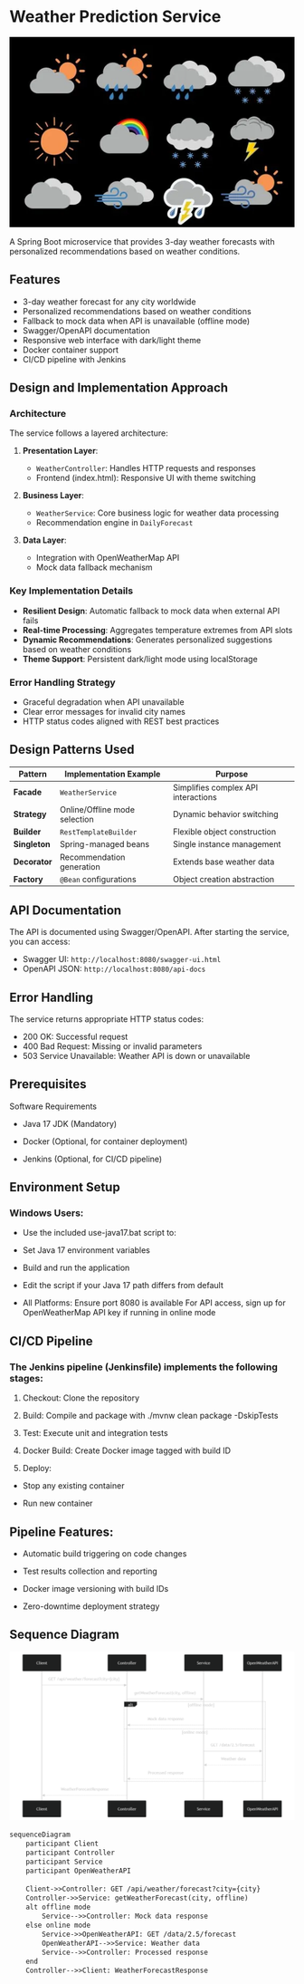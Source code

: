 # Weather Prediction Service

![Weather Service Architecture](projecticon.png)

A Spring Boot microservice that provides 3-day weather forecasts with personalized recommendations based on weather conditions.

## Features

- 3-day weather forecast for any city worldwide
- Personalized recommendations based on weather conditions
- Fallback to mock data when API is unavailable (offline mode)
- Swagger/OpenAPI documentation
- Responsive web interface with dark/light theme
- Docker container support
- CI/CD pipeline with Jenkins

## Design and Implementation Approach

### Architecture
The service follows a layered architecture:
1. **Presentation Layer**:
    - `WeatherController`: Handles HTTP requests and responses
    - Frontend (index.html): Responsive UI with theme switching

2. **Business Layer**:
    - `WeatherService`: Core business logic for weather data processing
    - Recommendation engine in `DailyForecast`

3. **Data Layer**:
    - Integration with OpenWeatherMap API
    - Mock data fallback mechanism

### Key Implementation Details
- **Resilient Design**: Automatic fallback to mock data when external API fails
- **Real-time Processing**: Aggregates temperature extremes from API slots
- **Dynamic Recommendations**: Generates personalized suggestions based on weather conditions
- **Theme Support**: Persistent dark/light mode using localStorage

### Error Handling Strategy
- Graceful degradation when API unavailable
- Clear error messages for invalid city names
- HTTP status codes aligned with REST best practices

## Design Patterns Used

| Pattern          | Implementation Example | Purpose |
|------------------|------------------------|---------|
| **Facade**       | `WeatherService` | Simplifies complex API interactions |
| **Strategy**     | Online/Offline mode selection | Dynamic behavior switching |
| **Builder**      | `RestTemplateBuilder` | Flexible object construction |
| **Singleton**    | Spring-managed beans | Single instance management |
| **Decorator**    | Recommendation generation | Extends base weather data |
| **Factory**      | `@Bean` configurations | Object creation abstraction |

## API Documentation

The API is documented using Swagger/OpenAPI. After starting the service, you can access:

- Swagger UI: `http://localhost:8080/swagger-ui.html`
- OpenAPI JSON: `http://localhost:8080/api-docs`

## Error Handling

The service returns appropriate HTTP status codes:

- 200 OK: Successful request
- 400 Bad Request: Missing or invalid parameters
- 503 Service Unavailable: Weather API is down or unavailable

## Prerequisites
Software Requirements

- Java 17 JDK (Mandatory)

- Docker (Optional, for container deployment)

- Jenkins (Optional, for CI/CD pipeline)

##  Environment Setup
### Windows Users:

-   Use the included use-java17.bat script to:

-   Set Java 17 environment variables

-   Build and run the application

-   Edit the script if your Java 17 path differs from default

-   All Platforms: Ensure port 8080 is available For API access, sign up for OpenWeatherMap API key if running in online mode

##  CI/CD Pipeline
### The Jenkins pipeline (Jenkinsfile) implements the following stages:

1.  Checkout: Clone the repository

2.  Build: Compile and package with ./mvnw clean package -DskipTests

3.  Test: Execute unit and integration tests

4.  Docker Build: Create Docker image tagged with build ID

5.  Deploy:
- Stop any existing container

- Run new container

##  Pipeline Features:
- Automatic build triggering on code changes

- Test results collection and reporting

- Docker image versioning with build IDs

- Zero-downtime deployment strategy

## Sequence Diagram

![Weather Service Sequence Diagram](weather-sequence-diagram.png)

```mermaid
sequenceDiagram
    participant Client
    participant Controller
    participant Service
    participant OpenWeatherAPI
    
    Client->>Controller: GET /api/weather/forecast?city={city}
    Controller->>Service: getWeatherForecast(city, offline)
    alt offline mode
        Service-->>Controller: Mock data response
    else online mode
        Service->>OpenWeatherAPI: GET /data/2.5/forecast
        OpenWeatherAPI-->>Service: Weather data
        Service-->>Controller: Processed response
    end
    Controller-->>Client: WeatherForecastResponse
